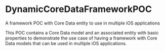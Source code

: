 # DynamicCoreDataFrameworkPOC
A framework POC with Core Data entity to use in multiple iOS applications


This POC contains a Core Data model and an associated entity with basic properties to demonstrate the use case of having a framework with Core Data models that can be used in multiple iOS applications.
